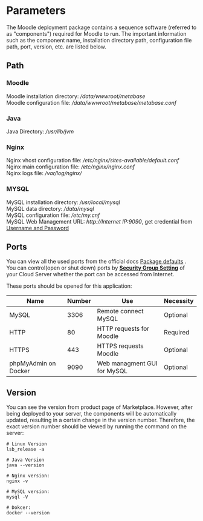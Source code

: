 # Parameters

The Moodle deployment package contains a sequence software (referred to as "components") required for Moodle to run. The important information such as the component name, installation directory path, configuration file path, port, version, etc. are listed below.

## Path

### Moodle

Moodle installation directory: */data/wwwroot/metabase*  
Moodle configuration file: */data/wwwroot/metabase/metabase.conf*  

### Java

Java Directory: */usr/lib/jvm*

### Nginx

Nginx vhost configuration file: */etc/nginx/sites-available/default.conf*  
Nginx main configuration file: */etc/nginx/nginx.conf*  
Nginx logs file: */var/log/nginx/*

### MYSQL

MySQL installation directory: */usr/local/mysql*  
MySQL data directory: */data/mysql*  
MySQL configuration file: */etc/my.cnf*    
MySQL Web Management URL: *http://Internet IP:9090*, get credential from [Username and Password](/stack-accounts.md)


## Ports

You can view all the used ports from the official docs [Package defaults](https://docs.gitlab.com/omnibus/package-information/defaults.html) . You can control(open or shut down) ports by **[Security Group Setting](https://support.websoft9.com/docs/faq/zh/tech-instance.html)** of your Cloud Server whether the port can be accessed from Internet.

These ports should be opened for this application:

| Name | Number | Use |  Necessity |
| --- | --- | --- | --- |
| MySQL | 3306 | Remote connect MySQL | Optional |
| HTTP | 80 | HTTP requests for Moodle | Required |
| HTTPS | 443 | HTTPS requests Moodle | Optional |
| phpMyAdmin on Docker | 9090 | Web managment GUI for MySQL | Optional |

## Version

You can see the version from product page of Marketplace. However, after being deployed to your server, the components will be automatically updated, resulting in a certain change in the version number. Therefore, the exact version number should be viewed by running the command on the server:

```shell
# Linux Version
lsb_release -a

# Java Version
java --version

# Nginx version:
nginx -v

# MySQL version:
mysql -V

# Dokcer:
docker --version
```